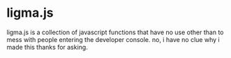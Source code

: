 # ligma.js
ligma.js is a collection of javascript functions that have no use other than to mess with people entering the developer console. no, i have no clue why i made this thanks for asking.

